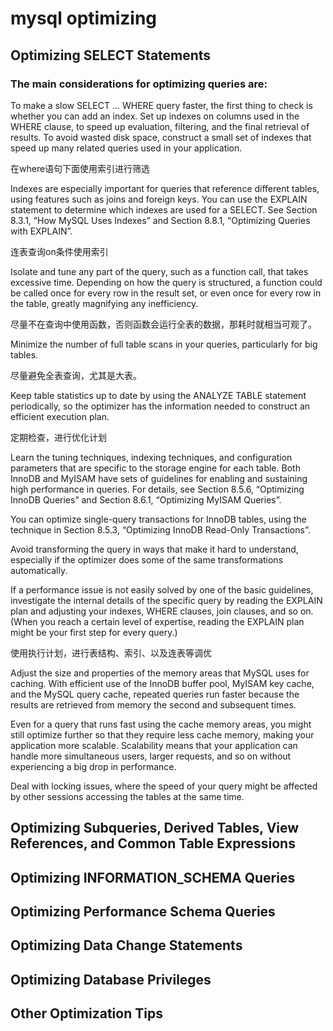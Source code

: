 # mysql optimizing
## Optimizing SELECT Statements
### The main considerations for optimizing queries are:
To make a slow SELECT ... WHERE query faster, the first thing to check is whether you can add an index. Set up indexes on columns used in the WHERE clause, to speed up evaluation, filtering, and the final retrieval of results. To avoid wasted disk space, construct a small set of indexes that speed up many related queries used in your application.

在where语句下面使用索引进行筛选

Indexes are especially important for queries that reference different tables, using features such as joins and foreign keys. You can use the EXPLAIN statement to determine which indexes are used for a SELECT. See Section 8.3.1, “How MySQL Uses Indexes” and Section 8.8.1, “Optimizing Queries with EXPLAIN”.

连表查询on条件使用索引

Isolate and tune any part of the query, such as a function call, that takes excessive time. Depending on how the query is structured, a function could be called once for every row in the result set, or even once for every row in the table, greatly magnifying any inefficiency.

尽量不在查询中使用函数，否则函数会运行全表的数据，那耗时就相当可观了。

Minimize the number of full table scans in your queries, particularly for big tables.

尽量避免全表查询，尤其是大表。

Keep table statistics up to date by using the ANALYZE TABLE statement periodically, so the optimizer has the information needed to construct an efficient execution plan.

定期检查，进行优化计划

Learn the tuning techniques, indexing techniques, and configuration parameters that are specific to the storage engine for each table. Both InnoDB and MyISAM have sets of guidelines for enabling and sustaining high performance in queries. For details, see Section 8.5.6, “Optimizing InnoDB Queries” and Section 8.6.1, “Optimizing MyISAM Queries”.

You can optimize single-query transactions for InnoDB tables, using the technique in Section 8.5.3, “Optimizing InnoDB Read-Only Transactions”.

Avoid transforming the query in ways that make it hard to understand, especially if the optimizer does some of the same transformations automatically.

If a performance issue is not easily solved by one of the basic guidelines, investigate the internal details of the specific query by reading the EXPLAIN plan and adjusting your indexes, WHERE clauses, join clauses, and so on. (When you reach a certain level of expertise, reading the EXPLAIN plan might be your first step for every query.)

使用执行计划，进行表结构、索引、以及连表等调优

Adjust the size and properties of the memory areas that MySQL uses for caching. With efficient use of the InnoDB buffer pool, MyISAM key cache, and the MySQL query cache, repeated queries run faster because the results are retrieved from memory the second and subsequent times.


Even for a query that runs fast using the cache memory areas, you might still optimize further so that they require less cache memory, making your application more scalable. Scalability means that your application can handle more simultaneous users, larger requests, and so on without experiencing a big drop in performance.

Deal with locking issues, where the speed of your query might be affected by other sessions accessing the tables at the same time.

## Optimizing Subqueries, Derived Tables, View References, and Common Table Expressions
## Optimizing INFORMATION_SCHEMA Queries
## Optimizing Performance Schema Queries
## Optimizing Data Change Statements
## Optimizing Database Privileges
## Other Optimization Tips
